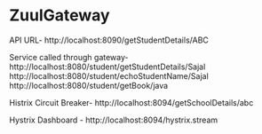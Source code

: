 # ZuulGateway

API URL-
http://localhost:8090/getStudentDetails/ABC

Service called through gateway-
http://localhost:8080/student/getStudentDetails/Sajal
http://localhost:8080/student/echoStudentName/Sajal
http://localhost:8080/student/getBook/java

Histrix Circuit Breaker-
http://localhost:8094/getSchoolDetails/abc

Hystrix Dashboard - http://localhost:8094/hystrix.stream
